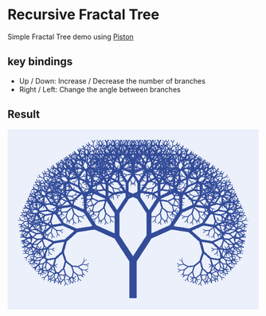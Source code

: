 # Recursive Fractal Tree
Simple Fractal Tree demo using [Piston](https://github.com/PistonDevelopers/piston)

## key bindings
* Up / Down: Increase / Decrease the number of branches
* Right / Left: Change the angle between branches

## Result
![fractal tree piston 2d](https://raw.githubusercontent.com/sebui/fractal-tree/master/screenshot.png)

